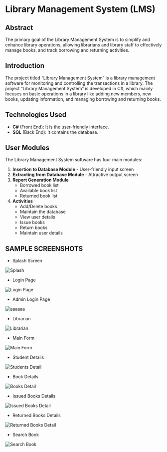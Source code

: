 # Library Management System (LMS)

## Abstract
The primary goal of the Library Management System is to simplify and enhance library operations, allowing librarians and library staff to effectively manage books, and track borrowing and returning activities.

## Introduction
The project titled “Library Management System” is a library management software for monitoring and controlling the transactions in a library. The project “Library Management System” is developed in C#, which mainly focuses on basic operations in a library like adding new members, new books, updating information, and managing borrowing and returning books.

## Technologies Used
- **C#** (Front End): It is the user-friendly interface.
- **SQL** (Back End): It contains the database.

## User Modules
The Library Management System software has four main modules:
1. **Insertion to Database Module** - User-friendly input screen
2. **Extracting from Database Module** - Attractive output screen
3. **Report Generation Module**
    - Borrowed book list
    - Available book list
    - Returned book list
4. **Activities**
    - Add/Delete books
    - Maintain the database
    - View user details
    - Issue books
    - Return books
    - Maintain user details

 ## SAMPLE SCREENSHOTS
- Splash Screen

 ![Splash](https://github.com/Ahmad-Murtaza2/Library-Management-System--LMS-/assets/142945526/52f2c31c-46c5-4567-a13a-fe6f2605ef17)

- Login Page

 ![Login Page](https://github.com/Ahmad-Murtaza2/Library-Management-System--LMS-/assets/142945526/24d770e8-aa10-4c61-8e7e-ed25e418e28c)

- Admin Login Page

![aaaaaa](https://github.com/Ahmad-Murtaza2/Library-Management-System--LMS-/assets/142945526/fd4bdc49-8466-4ed4-ad22-47c3a95540a8)

- Librarian

![Librarian](https://github.com/Ahmad-Murtaza2/Library-Management-System--LMS-/assets/142945526/6eb02440-642f-4040-b53a-04a19385b1e6)

- Main Form

![Main Form](https://github.com/Ahmad-Murtaza2/Library-Management-System--LMS-/assets/142945526/f81fe248-e4e5-4b51-9880-aad46edc4912)
  
- Student Details

![Students Detail](https://github.com/Ahmad-Murtaza2/Library-Management-System--LMS-/assets/142945526/fc139cc4-03ea-4d1e-afb3-7d48a50d209e)

- Book Details

![Books Detail](https://github.com/Ahmad-Murtaza2/Library-Management-System--LMS-/assets/142945526/ff1e1630-fd46-423e-93bc-0df1d4521b20)

- Issued Books Details

![Issued Books Detail](https://github.com/Ahmad-Murtaza2/Library-Management-System--LMS-/assets/142945526/8fcfd3eb-714e-4205-aad7-dfc2749d0436)

- Returned Books Details
  
![Returned Books Detail](https://github.com/Ahmad-Murtaza2/Library-Management-System--LMS-/assets/142945526/b38ada3f-4037-4c3c-9f18-fec73a66e407)

- Search Book

![Search Book](https://github.com/Ahmad-Murtaza2/Library-Management-System--LMS-/assets/142945526/f0118922-5d3a-41d7-9309-7b580c0405d7)
